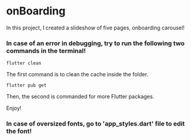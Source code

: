 # onBoarding
In this project, I created a slideshow of five pages, onboarding carousel!

### In case of an error in debugging, try to run the following two commands in the terminal!

```
flutter clean
```
The first command is to clean the cache inside the folder.

```
flutter pub get
```
Then, the second is commanded for more Flutter packages.

Enjoy!
### In case of oversized fonts, go to 'app_styles.dart' file to edit the font!
